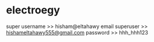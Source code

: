 # electroegy
super username >> hisham@eltahawy
email superuser >> hishameltahawy555@gmail.com
password >> hhh_hhh123